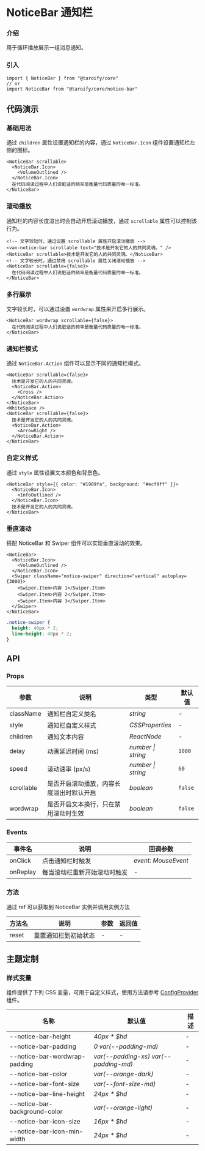 # NoticeBar 通知栏

### 介绍

用于循环播放展示一组消息通知。

### 引入

```tsx
import { NoticeBar } from "@taroify/core"
// or
import NoticeBar from "@taroify/core/notice-bar"
```

## 代码演示

### 基础用法

通过 `children` 属性设置通知栏的内容，通过 `NoticeBar.Icon` 组件设置通知栏左侧的图标。

```tsx
<NoticeBar scrollable>
  <NoticeBar.Icon>
    <VolumeOutlined />
  </NoticeBar.Icon>
  在代码阅读过程中人们说脏话的频率是衡量代码质量的唯一标准。
</NoticeBar>
```

### 滚动播放

通知栏的内容长度溢出时会自动开启滚动播放，通过 `scrollable` 属性可以控制该行为。

```tsx
<!-- 文字较短时，通过设置 scrollable 属性开启滚动播放 -->
<van-notice-bar scrollable text="技术是开发它的人的共同灵魂。" />
<NoticeBar scrollable>技术是开发它的人的共同灵魂。</NoticeBar>
<!-- 文字较长时，通过禁用 scrollable 属性关闭滚动播放 -->
<NoticeBar scrollable={false}>
  在代码阅读过程中人们说脏话的频率是衡量代码质量的唯一标准。
</NoticeBar>
```

### 多行展示

文字较长时，可以通过设置 `wordwrap` 属性来开启多行展示。

```tsx
<NoticeBar wordwrap scrollable={false}>
  在代码阅读过程中人们说脏话的频率是衡量代码质量的唯一标准。
</NoticeBar>
```

### 通知栏模式

通过 `NoticeBar.Action` 组件可以显示不同的通知栏模式。

```tsx
<NoticeBar scrollable={false}>
  技术是开发它的人的共同灵魂。
  <NoticeBar.Action>
    <Cross />
  </NoticeBar.Action>
</NoticeBar>
<WhiteSpace />
<NoticeBar scrollable={false}>
  技术是开发它的人的共同灵魂。
  <NoticeBar.Action>
    <ArrowRight />
  </NoticeBar.Action>
</NoticeBar>
```

### 自定义样式

通过 `style` 属性设置文本颜色和背景色。

```tsx
<NoticeBar style={{ color: "#1989fa", background: "#ecf9ff" }}>
  <NoticeBar.Icon>
    <InfoOutlined />
  </NoticeBar.Icon>
  技术是开发它的人的共同灵魂。
</NoticeBar>
```

### 垂直滚动

搭配 NoticeBar 和 Swiper 组件可以实现垂直滚动的效果。

```tsx
<NoticeBar>
  <NoticeBar.Icon>
    <VolumeOutlined />
  </NoticeBar.Icon>
  <Swiper className="notice-swiper" direction="vertical" autoplay={3000}>
    <Swiper.Item>内容 1</Swiper.Item>
    <Swiper.Item>内容 2</Swiper.Item>
    <Swiper.Item>内容 3</Swiper.Item>
  </Swiper>
</NoticeBar>
```

```scss
.notice-swiper {
  height: 40px * 2;
  line-height: 40px * 2;
}
```

## API

### Props

| 参数 | 说明 | 类型 | 默认值 |
| --- | --- | --- | --- |
| className | 通知栏自定义类名 | _string_ | - |
| style | 通知栏自定义样式 | _CSSProperties_ | - |
| children | 通知文本内容 | _ReactNode_ | - |
| delay | 动画延迟时间 (ms) | _number \| string_ | `1000` |
| speed | 滚动速率 (px/s) | _number \| string_ | `60` |
| scrollable | 是否开启滚动播放，内容长度溢出时默认开启 | _boolean_ | `false` |
| wordwrap | 是否开启文本换行，只在禁用滚动时生效 | _boolean_ | `false` |

### Events

| 事件名 | 说明                         | 回调参数            |
| ------ | ---------------------------- | ------------------- |
| onClick  | 点击通知栏时触发             | _event: MouseEvent_ |
| onReplay | 每当滚动栏重新开始滚动时触发 | -                   |

### 方法

通过 ref 可以获取到 NoticeBar 实例并调用实例方法

| 方法名 | 说明 | 参数 | 返回值 |
| --- | --- | --- | --- |
| reset | 重置通知栏到初始状态 | - | - |

## 主题定制

### 样式变量

组件提供了下列 CSS 变量，可用于自定义样式，使用方法请参考 [ConfigProvider](/components/config-provider/) 组件。

| 名称                            | 默认值                                   | 描述  |
|-------------------------------|---------------------------------------|-----|
| --notice-bar-height           | _40px * $hd_                          | -   |
| --notice-bar-padding          | _0 var(--padding-md)_                 | -   |
| --notice-bar-wordwrap-padding | _var(--padding-xs) var(--padding-md)_ | -   |
| --notice-bar-color            | _var(--orange-dark)_                  | -   |
| --notice-bar-font-size        | _var(--font-size-md)_                 | -   |
| --notice-bar-line-height      | _24px * $hd_                          | -   |
| --notice-bar-background-color | _var(--orange-light)_                 | -   |
| --notice-bar-icon-size        | _16px * $hd_                          | -   |
| --notice-bar-icon-min-width   | _24px * $hd_                          | -   |
